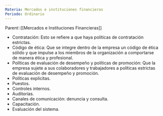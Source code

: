 ```yaml
---
Materia: Mercados e instituciones financieras
Periodo: Ordinario
---
```

Parent::[[Mercados e Instituciones Financieras]]

- Contratación: Esto se refiere a que haya políticas de contratación estrictas. 
- Código de ética: Que se integre dentro de la empresa un código de ética sólido y que impulse a los miembros de la organización a comportarse de manera ética y profesional. 
- Políticas de evaluación de desempeño y políticas de promoción: Que la empresa sujete a sus colaboradores y trabajadores a políticas estrictas de evaluación de desempeño y promoción. 
- Políticas explicitas. 
- Puestos. 
- Controles internos. 
- Auditorías. 
- Canales de comunicación: denuncia y consulta. 
- Capacitación. 
- Evaluación del sistema. 
